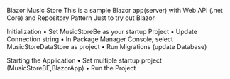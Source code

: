 Blazor Music Store
This is a sample Blazor app(server) with Web API (.net Core) and Repository Pattern
Just to try out Blazor

Initialization 
•	Set MusicStoreBe as your startup Project
•	Update Connection string 
•	In Package Manager Console, select MusicStoreDataStore as project 
•	Run Migrations (update Database)

 Starting the Application
•	Set multiple startup project (MusicStoreBE,BlazorApp)
•	Run the Project
